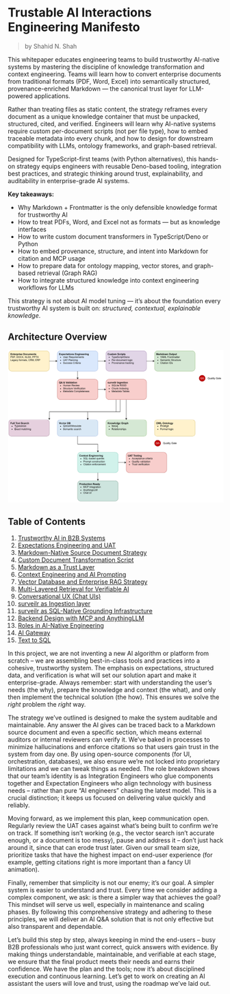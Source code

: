 # Trustable AI Interactions Engineering Manifesto

> by Shahid N. Shah

This whitepaper educates engineering teams to build trustworthy AI-native systems by mastering the discipline of knowledge transformation and context engineering. Teams will learn how to convert enterprise documents from traditional formats (PDF, Word, Excel) into semantically structured, provenance-enriched Markdown — the canonical trust layer for LLM-powered applications.

Rather than treating files as static content, the strategy reframes every document as a unique knowledge container that must be unpacked, structured, cited, and verified. Engineers will learn why AI-native systems require custom per-document scripts (not per file type), how to embed traceable metadata into every chunk, and how to design for downstream compatibility with LLMs, ontology frameworks, and graph-based retrieval.

Designed for TypeScript-first teams (with Python alternatives), this hands-on strategy equips engineers with reusable Deno-based tooling, integration best practices, and strategic thinking around trust, explainability, and auditability in enterprise-grade AI systems.

**Key takeaways:**

* Why Markdown + Frontmatter is the only defensible knowledge format for trustworthy AI
* How to treat PDFs, Word, and Excel not as formats — but as knowledge interfaces
* How to write custom document transformers in TypeScript/Deno or Python
* How to embed provenance, structure, and intent into Markdown for citation and MCP usage
* How to prepare data for ontology mapping, vector stores, and graph-based retrieval (Graph RAG)
* How to integrate structured knowledge into context engineering workflows for LLMs

This strategy is not about AI model tuning — it’s about the foundation every trustworthy AI system is built on: _structured, contextual, explainable knowledge_.

## Architecture Overview

<img src="./architecture-overview.drawio.svg" alt="Trustable AI Interactions Engineering Architecture">

## Table of Contents

1. [Trustworthy AI in B2B Systems](trustworthy-ai-in-b2b-systems.md)
2. [Expectations Engineering and UAT](expectations-engineering-uat.md)
3. [Markdown-Native Source Document Strategy](markdown-native-source-doc-strategy.md)
4. [Custom Document Transformation Script](custom-document-transformation-script.md)
5. [Markdown as a Trust Layer](markdown-as-trust-layer.md)
6. [Context Engineering and AI Prompting](context-engineering-ai-prompting.md)
7. [Vector Database and Enterprise RAG Strategy](vector-db-enterprise-rag-strategy.md)
8. [Multi-Layered Retrieval for Verifiable AI](multi-layered-retrieval-verifiable-ai.md)
9. [Conversational UX (Chat UIs)](conversational-ux.md)
10. [surveilr as Ingestion layer](surveilr-as-ingestion-layer.md)
11. [surveilr as SQL-Native Grounding Infrastructure](surveilr-sql-native-grounding.md)
12. [Backend Design with MCP and AnythingLLM](backend-design-with-mcp-and-anythingllm.md)
13. [Roles in AI-Native Engineering](roles-ai-native-engineering.md)
14. [AI Gateway](ai-gateway.md)
15. [Text to SQL](text-to-sql.md)

In this project, we are not inventing a new AI algorithm or platform from scratch – we are assembling best-in-class tools and practices into a cohesive, trustworthy system. The emphasis on expectations, structured data, and verification is what will set our solution apart and make it enterprise-grade. Always remember: start with understanding the user’s needs (the why), prepare the knowledge and context (the what), and only then implement the technical solution (the how). This ensures we solve the *right* problem the *right* way.

The strategy we’ve outlined is designed to make the system auditable and maintainable. Any answer the AI gives can be traced back to a Markdown source document and even a specific section, which means external auditors or internal reviewers can verify it. We’ve baked in processes to minimize hallucinations and enforce citations so that users gain trust in the system from day one. By using open-source components (for UI, orchestration, databases), we also ensure we’re not locked into proprietary limitations and we can tweak things as needed. The role breakdown shows that our team’s identity is as Integration Engineers who glue components together and Expectation Engineers who align technology with business needs – rather than pure “AI engineers” chasing the latest model. This is a crucial distinction; it keeps us focused on delivering value quickly and reliably.

Moving forward, as we implement this plan, keep communication open. Regularly review the UAT cases against what’s being built to confirm we’re on track. If something isn’t working (e.g., the vector search isn’t accurate enough, or a document is too messy), pause and address it – don’t just hack around it, since that can erode trust later. Given our small team size, prioritize tasks that have the highest impact on end-user experience (for example, getting citations right is more important than a fancy UI animation).

Finally, remember that simplicity is not our enemy; it’s our goal. A simpler system is easier to understand and trust. Every time we consider adding a complex component, we ask: is there a simpler way that achieves the goal? This mindset will serve us well, especially in maintenance and scaling phases. By following this comprehensive strategy and adhering to these principles, we will deliver an AI Q\&A solution that is not only effective but also transparent and dependable.

Let’s build this step by step, always keeping in mind the end-users – busy B2B professionals who just want correct, quick answers with evidence. By making things understandable, maintainable, and verifiable at each stage, we ensure that the final product meets their needs and earns their confidence. We have the plan and the tools; now it’s about disciplined execution and continuous learning. Let’s get to work on creating an AI assistant the users will love and trust, using the roadmap we’ve laid out.
